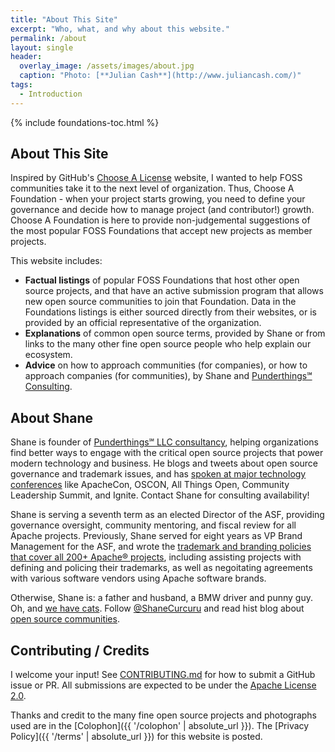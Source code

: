 ```yaml
---
title: "About This Site"
excerpt: "Who, what, and why about this website."
permalink: /about
layout: single
header:
  overlay_image: /assets/images/about.jpg
  caption: "Photo: [**Julian Cash**](http://www.juliancash.com/)"
tags:
  - Introduction
---
```


{% include foundations-toc.html %}

## About This Site

Inspired by GitHub's [Choose A License](https://choosealicense.com/) website, I wanted to help FOSS communities take it to the next level of organization.  Thus, Choose A Foundation - when your project starts growing, you need to define your governance and decide how to manage project (and contributor!) growth.  Choose A Foundation is here to provide non-judgemental suggestions of the most popular FOSS Foundations that accept new projects as member projects.

This website includes:

- **Factual listings** of popular FOSS Foundations that host other open source projects, and that have an active submission program that allows new open source communities to join that Foundation.  Data in the Foundations listings is either sourced directly from their websites, or is provided by an official representative of the organization.
- **Explanations** of common open source terms, provided by Shane or from links to the many other fine open source people who help explain our ecosystem.
- **Advice** on how to approach communities (for companies), or how to approach companies (for communities), by Shane and [Punderthings℠ Consulting](http://punderthings.com/).

## About Shane

Shane is founder of [Punderthings℠ LLC consultancy](http://punderthings.com/), helping organizations find better ways to engage with the critical open source projects that power modern technology and business.  He blogs and tweets about open source governance and trademark issues, and has [spoken at major technology conferences](http://ShaneSlides.com/) like ApacheCon, OSCON, All Things Open, Community Leadership Summit, and Ignite.  Contact Shane for consulting availability!

Shane is serving a seventh term as an elected Director of the ASF, providing governance oversight, community mentoring, and fiscal review for all Apache projects.  Previously, Shane served for eight years as VP Brand Management for the ASF, and wrote the [trademark and branding policies that cover all 200+ Apache® projects](http://www.apache.org/foundation/marks/resources), including assisting projects with defining and policing their trademarks, as well as negoitating agreements with various software vendors using Apache software brands.

Otherwise, Shane is: a father and husband, a BMW driver and punny guy. Oh, and [we have cats](https://www.instagram.com/shanecurcuru/). Follow [@ShaneCurcuru](https://twitter.com/shanecurcuru) and read hist blog about [open source communities](http://CommunityOverCode.com).

## Contributing / Credits

I welcome your input!  See [CONTRIBUTING.md](CONTRIBUTING.md) for how to submit a GitHub issue or PR.  All submissions are expected to be under the [Apache License 2.0](http://www.apache.org/licenses/LICENSE-2.0.html).

Thanks and credit to the many fine open source projects and photographs used are in the [Colophon]({{ '/colophon' | absolute_url }}).  The [Privacy Policy]({{ '/terms' | absolute_url }}) for this website is posted.

